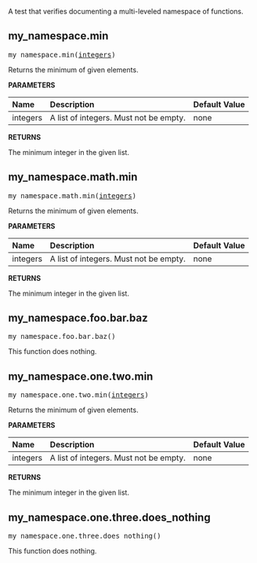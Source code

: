 <!-- Generated with Stardoc: http://skydoc.bazel.build -->

A test that verifies documenting a multi-leveled namespace of functions.

<a id="#my_namespace.min"></a>

## my_namespace.min

<pre>
my_namespace.min(<a href="#my_namespace.min-integers">integers</a>)
</pre>

Returns the minimum of given elements.

**PARAMETERS**


| Name  | Description | Default Value |
| :------------- | :------------- | :------------- |
| <a id="my_namespace.min-integers"></a>integers |  A list of integers. Must not be empty.   |  none |

**RETURNS**

The minimum integer in the given list.


<a id="#my_namespace.math.min"></a>

## my_namespace.math.min

<pre>
my_namespace.math.min(<a href="#my_namespace.math.min-integers">integers</a>)
</pre>

Returns the minimum of given elements.

**PARAMETERS**


| Name  | Description | Default Value |
| :------------- | :------------- | :------------- |
| <a id="my_namespace.math.min-integers"></a>integers |  A list of integers. Must not be empty.   |  none |

**RETURNS**

The minimum integer in the given list.


<a id="#my_namespace.foo.bar.baz"></a>

## my_namespace.foo.bar.baz

<pre>
my_namespace.foo.bar.baz()
</pre>

This function does nothing.



<a id="#my_namespace.one.two.min"></a>

## my_namespace.one.two.min

<pre>
my_namespace.one.two.min(<a href="#my_namespace.one.two.min-integers">integers</a>)
</pre>

Returns the minimum of given elements.

**PARAMETERS**


| Name  | Description | Default Value |
| :------------- | :------------- | :------------- |
| <a id="my_namespace.one.two.min-integers"></a>integers |  A list of integers. Must not be empty.   |  none |

**RETURNS**

The minimum integer in the given list.


<a id="#my_namespace.one.three.does_nothing"></a>

## my_namespace.one.three.does_nothing

<pre>
my_namespace.one.three.does_nothing()
</pre>

This function does nothing.



